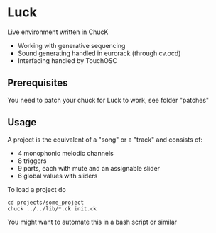 # Luck

Live environment written in ChucK
* Working with generative sequencing
* Sound generating handled in eurorack (through cv.ocd)
* Interfacing handled by TouchOSC

## Prerequisites
You need to patch your chuck for Luck to work, see folder "patches"

## Usage
A project is the equivalent of a "song" or a "track" and consists of:
* 4 monophonic melodic channels
* 8 triggers
* 9 parts, each with mute and an assignable slider
* 6 global values with sliders

To load a project do
```
cd projects/some_project
chuck ../../lib/*.ck init.ck
```
You might want to automate this in a bash script or similar